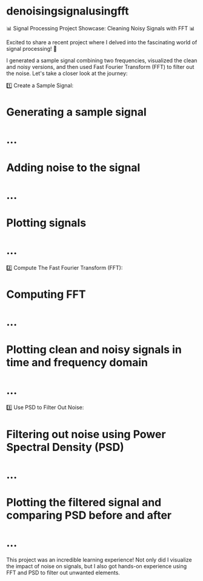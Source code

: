 # denoisingsignalusingfft


📊 Signal Processing Project Showcase: Cleaning Noisy Signals with FFT 📊

Excited to share a recent project where I delved into the fascinating world of signal processing! 🚀

I generated a sample signal combining two frequencies, visualized the clean and noisy versions, and then used Fast Fourier Transform (FFT) to filter out the noise. Let's take a closer look at the journey:

1️⃣ Create a Sample Signal:


# Generating a sample signal
# ...

# Adding noise to the signal
# ...

# Plotting signals
# ...
2️⃣ Compute The Fast Fourier Transform (FFT):

# Computing FFT
# ...

# Plotting clean and noisy signals in time and frequency domain
# ...
3️⃣ Use PSD to Filter Out Noise:


# Filtering out noise using Power Spectral Density (PSD)
# ...

# Plotting the filtered signal and comparing PSD before and after
# ...
This project was an incredible learning experience! Not only did I visualize the impact of noise on signals, but I also got hands-on experience using FFT and PSD to filter out unwanted elements.

